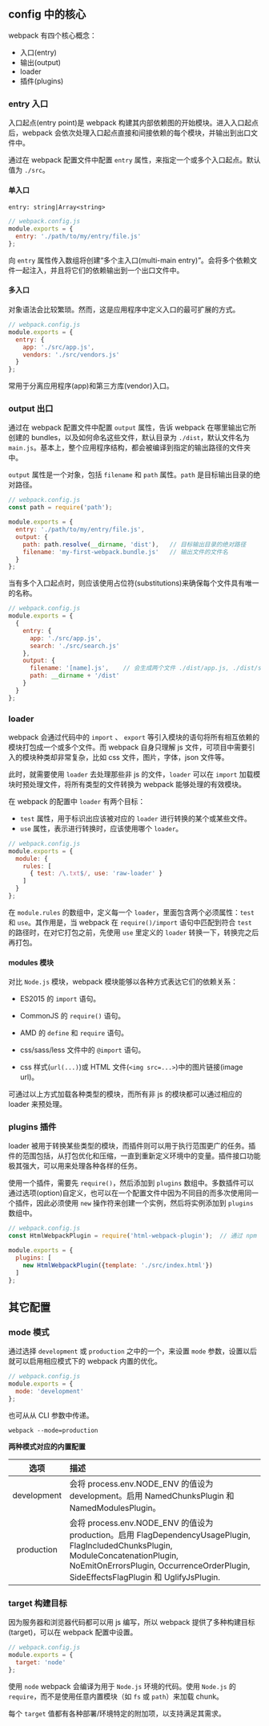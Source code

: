 ## config 中的核心

webpack 有四个核心概念：

- 入口(entry)
- 输出(output)
- loader
- 插件(plugins)

### entry 入口

入口起点(entry point)是 webpack 构建其内部依赖图的开始模块。进入入口起点后，webpack 会依次处理入口起点直接和间接依赖的每个模块，并输出到出口文件中。

通过在 webpack 配置文件中配置 `entry` 属性，来指定一个或多个入口起点。默认值为 `./src`。

#### 单入口

`entry: string|Array<string>`

```js
// webpack.config.js
module.exports = {
  entry: './path/to/my/entry/file.js'
};
```

向 `entry` 属性传入数组将创建“多个主入口(multi-main entry)”。会将多个依赖文件一起注入，并且将它们的依赖输出到一个出口文件中。

#### 多入口

对象语法会比较繁琐。然而，这是应用程序中定义入口的最可扩展的方式。

```js
// webpack.config.js
module.exports = {
  entry: {
    app: './src/app.js',
    vendors: './src/vendors.js'
  }
};
```

常用于分离应用程序(app)和第三方库(vendor)入口。

### output 出口

通过在 webpack 配置文件中配置 `output` 属性，告诉 webpack 在哪里输出它所创建的 bundles，以及如何命名这些文件，默认目录为 `./dist`，默认文件名为 `main.js`。基本上，整个应用程序结构，都会被编译到指定的输出路径的文件夹中。

`output` 属性是一个对象，包括 `filename` 和 `path` 属性。`path` 是目标输出目录的绝对路径。

```js
// webpack.config.js
const path = require('path');

module.exports = {
  entry: './path/to/my/entry/file.js',
  output: {
    path: path.resolve(__dirname, 'dist'),   // 目标输出目录的绝对路径
    filename: 'my-first-webpack.bundle.js'   // 输出文件的文件名
  }
};
```

当有多个入口起点时，则应该使用占位符(substitutions)来确保每个文件具有唯一的名称。

```js
// webpack.config.js
module.exports = {
  {
    entry: {
      app: './src/app.js',
      search: './src/search.js'
    },
    output: {
      filename: '[name].js',    // 会生成两个文件 ./dist/app.js, ./dist/search.js
      path: __dirname + '/dist'
    }
  }
};
```

### loader

webpack 会通过代码中的 `import` 、 `export` 等引入模块的语句将所有相互依赖的模块打包成一个或多个文件。而 webpack 自身只理解 js 文件，可项目中需要引入的模块种类却非常复杂，比如 css 文件，图片，字体，json 文件等。

此时，就需要使用 `loader` 去处理那些非 js 的文件，`loader` 可以在 `import` 加载模块时预处理文件，将所有类型的文件转换为 webpack 能够处理的有效模块。

在 webpack 的配置中 `loader` 有两个目标：

- `test` 属性，用于标识出应该被对应的 `loader` 进行转换的某个或某些文件。
- `use` 属性，表示进行转换时，应该使用哪个 `loader`。

```js
// webpack.config.js
module.exports = {
  module: {
    rules: [
      { test: /\.txt$/, use: 'raw-loader' }
    ]
  }
};
```

在 `module.rules` 的数组中，定义每一个 `loader`，里面包含两个必须属性：`test` 和 `use`。其作用是，当 webpack 在 `require()/import` 语句中匹配到符合 `test` 的路径时，在对它打包之前，先使用 `use` 里定义的 `loader` 转换一下，转换完之后再打包。

#### modules 模块

对比 `Node.js` 模块，webpack 模块能够以各种方式表达它们的依赖关系：

- ES2015 的 `import` 语句。

- CommonJS 的 `require()` 语句。

- AMD 的 `define` 和 `require` 语句。

- css/sass/less 文件中的 `@import` 语句。

- css 样式(`url(...)`)或 HTML 文件(`<img src=...>`)中的图片链接(image url)。

可通过以上方式加载各种类型的模块，而所有非 js 的模块都可以通过相应的 loader 来预处理。

### plugins 插件

loader 被用于转换某些类型的模块，而插件则可以用于执行范围更广的任务。插件的范围包括，从打包优化和压缩，一直到重新定义环境中的变量。插件接口功能极其强大，可以用来处理各种各样的任务。

使用一个插件，需要先 `require()`，然后添加到 `plugins` 数组中。多数插件可以通过选项(option)自定义，也可以在一个配置文件中因为不同目的而多次使用同一个插件，因此必须使用 `new` 操作符来创建一个实例，然后将实例添加到 `plugins` 数组中。

```js
// webpack.config.js
const HtmlWebpackPlugin = require('html-webpack-plugin');  // 通过 npm 安装

module.exports = {
  plugins: [
    new HtmlWebpackPlugin({template: './src/index.html'})
  ]
};
```

## 其它配置

### mode 模式

通过选择 `development` 或 `production` 之中的一个，来设置 `mode` 参数，设置以后就可以启用相应模式下的 webpack 内置的优化。

```js
// webpack.config.js
module.exports = {
  mode: 'development'
};
```

也可从从 CLI 参数中传递。

```shell
webpack --mode=production
```

**两种模式对应的内置配置**

|选项|描述|
|:-:|:--|
development|会将 process.env.NODE_ENV 的值设为 development。启用 NamedChunksPlugin 和 NamedModulesPlugin。|
production|会将 process.env.NODE_ENV 的值设为 production。启用 FlagDependencyUsagePlugin, FlagIncludedChunksPlugin, ModuleConcatenationPlugin, NoEmitOnErrorsPlugin, OccurrenceOrderPlugin, SideEffectsFlagPlugin 和 UglifyJsPlugin.|

### target 构建目标

因为服务器和浏览器代码都可以用 js 编写，所以 webpack 提供了多种构建目标(target)，可以在 webpack 配置中设置。

```js
// webpack.config.js
module.exports = {
  target: 'node'
};
```

使用 `node` webpack 会编译为用于 `Node.js` 环境的代码。使用 `Node.js` 的 `require`，而不是使用任意内置模块（如 `fs` 或 `path`）来加载 chunk。

每个 `target` 值都有各种部署/环境特定的附加项，以支持满足其需求。











